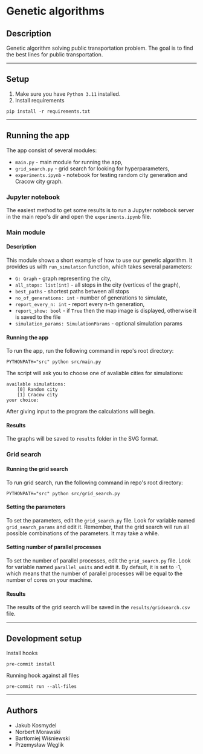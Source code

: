 # Genetic algorithms

## Description
Genetic algorithm solving public transportation problem. The goal is to find the best lines for public transportation.

---

## Setup
1. Make sure you have `Python 3.11` installed.
2. Install requirements
```
pip install -r requirements.txt
```
---
## Running the app
The app consist of several modules:
- `main.py` - main module for running the app,
- `grid_search.py` - grid search for looking for hyperparameters,
- `experiments.ipynb` - notebook for testing random city generation and Cracow city graph.

### Jupyter notebook
The easiest method to get some results is to run a Jupyter notebook server in the main repo's dir and open the `experiments.ipynb` file.

### Main module
#### Description
This module shows a short example of how to use our genetic algorithm. It provides us with `run_simulation` function,
which takes several parameters:
- `G: Graph` - graph representing the city,
- `all_stops: list[int]` - all stops in the city (vertices of the graph),
- `best_paths` - shortest paths between all stops
- `no_of_generations: int` - number of generations to simulate,
- `report_every_n: int` - report every n-th generation,
- `report_show: bool` - if `True` then the map image is displayed, otherwise it is saved to the file
- `simulation_params: SimulationParams` - optional simulation params
#### Running the app
To run the app, run the following command in repo's root directory:
```
PYTHONPATH="src" python src/main.py
```
The script will ask you to choose one of avaliable cities for simulations:
```
available simulations:
	[0] Random city
	[1] Cracow city
your choice:
```
After giving input to the program the calculations will begin.
#### Results
The graphs will be saved to `results` folder in the SVG format.

### Grid search
#### Running the grid search
To run grid search, run the following command in repo's root directory:
```
PYTHONPATH="src" python src/grid_search.py
```

#### Setting the parameters

To set the parameters, edit the `grid_search.py` file. Look for variable named `grid_search_params` and edit it.
Remember, that the grid search will run all possible combinations of the parameters. It may take a while.

#### Setting number of parallel processes
To set the number of parallel processes, edit the `grid_search.py` file.
Look for variable named `parallel_units` and edit it.
By default, it is set to -1, which means that the number of parallel processes will be equal to
the number of cores on your machine.

#### Results
The results of the grid search will be saved in the `results/gridsearch.csv` file.

---

## Development setup
Install hooks
```
pre-commit install
```

Running hook against all files
```
pre-commit run --all-files
```

---

## Authors
- Jakub Kosmydel
- Norbert Morawski
- Bartłomiej Wiśniewski
- Przemysław Węglik
